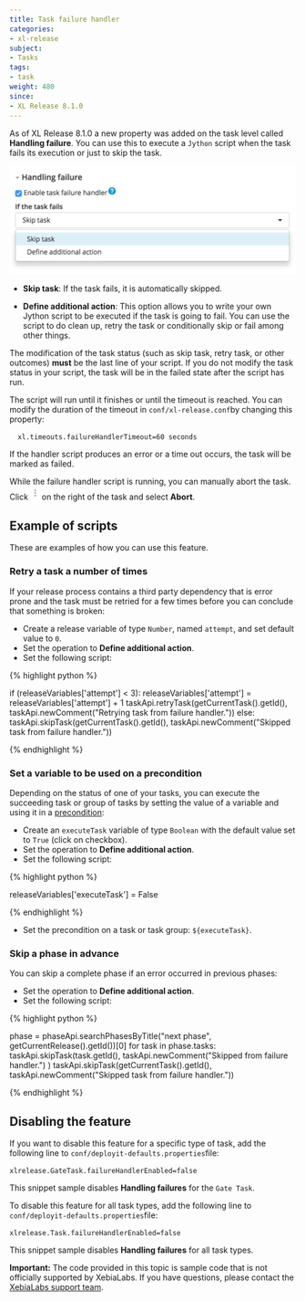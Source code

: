 ```yaml
---
title: Task failure handler
categories:
- xl-release
subject:
- Tasks
tags:
- task
weight: 480
since:
- XL Release 8.1.0
---
```


As of XL Release 8.1.0 a new property was added on the task level called **Handling failure**. You can use this to execute a `Jython` script when the task fails its execution or just to skip the task.

![Task attachments](/xl-release/images/task-failure-handler.png)

* **Skip task**: If the task fails, it is automatically skipped.

* **Define additional action**: This option allows you to write your own Jython script to be executed if the task is going to fail.
You can use the script to do clean up, retry the task or conditionally skip or fail among other things.

The modification of the task status (such as skip task, retry task, or other outcomes) **must** be the last line of your script.
If you do not modify the task status in your script, the task will be in the failed state after the script has run.

The script will run until it finishes or until the timeout is reached. You can modify the duration of the timeout in `conf/xl-release.conf`by changing this property:

      xl.timeouts.failureHandlerTimeout=60 seconds

If the handler script produces an error or a time out occurs, the task will be marked as failed.

While the failure handler script is running, you can manually abort the task. Click ![image](/xl-release/images/menuBtn.png) on the right of the task and select **Abort**.

## Example of scripts

These are examples of how you can use this feature.

### Retry a task a number of times

If your release process contains a third party dependency that is error prone and the task must be retried for a few times before you can conclude that something is broken:

* Create a release variable of type `Number`, named `attempt`, and set default value to `0`.
* Set the operation to **Define additional action**.
* Set the following script:


{% highlight python %}

if (releaseVariables['attempt'] < 3):
  releaseVariables['attempt'] = releaseVariables['attempt'] + 1
  taskApi.retryTask(getCurrentTask().getId(), taskApi.newComment("Retrying task from failure handler."))
else:
  taskApi.skipTask(getCurrentTask().getId(), taskApi.newComment("Skipped task from failure handler."))

{% endhighlight %}

### Set a variable to be used on a precondition

Depending on the status of one of your tasks, you can execute the succeeding task or group of tasks by setting the value of a variable and using it in a [precondition](/xl-release/how-to/set-a-precondition-on-a-task.html):

* Create an `executeTask` variable of type `Boolean` with the default value set to `True` (click on checkbox).
* Set the operation to **Define additional action**.
* Set the following script:

{% highlight python %}

releaseVariables['executeTask'] = False

{% endhighlight %}

* Set the precondition on a task or task group: `${executeTask}`.

### Skip a phase in advance

You can skip a complete phase if an error occurred in previous phases:

* Set the operation to **Define additional action**.
* Set the following script:

{% highlight python %}

phase = phaseApi.searchPhasesByTitle("next phase", getCurrentRelease().getId())[0]
for task in phase.tasks:
  taskApi.skipTask(task.getId(), taskApi.newComment("Skipped from failure handler.") )
taskApi.skipTask(getCurrentTask().getId(), taskApi.newComment("Skipped task from failure handler."))

{% endhighlight %}

## Disabling the feature

If you want to disable this feature for a specific type of task, add the following line to `conf/deployit-defaults.properties`file:

    xlrelease.GateTask.failureHandlerEnabled=false

This snippet sample disables **Handling failures** for the `Gate Task`.

To disable this feature for all task types, add the following line to `conf/deployit-defaults.properties`file:

    xlrelease.Task.failureHandlerEnabled=false

This snippet sample disables **Handling failures** for all task types.

**Important:** The code provided in this topic is sample code that is not officially supported by XebiaLabs. If you have questions, please contact the [XebiaLabs support team](https://support.xebialabs.com).

